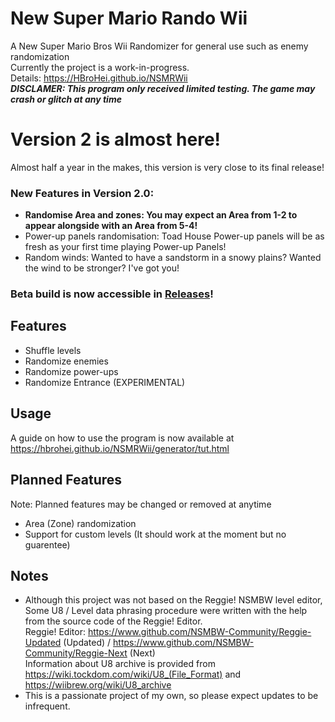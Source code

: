 # New Super Mario Rando Wii
 A New Super Mario Bros Wii Randomizer for general use such as enemy randomization\
 Currently the project is a work-in-progress. \
 Details: https://HBroHei.github.io/NSMRWii \
***DISCLAMER: This program only received limited testing. The game may crash or glitch at any time***

# Version 2 is almost here!
Almost half a year in the makes, this version is very close to its final release!
### New Features in Version 2.0:
- **Randomise Area and zones: You may expect an Area from 1-2 to appear alongside with an Area from 5-4!**
- Power-up panels randomisation: Toad House Power-up panels will be as fresh as your first time playing Power-up Panels!
- Random winds: Wanted to have a sandstorm in a snowy plains? Wanted the wind to be stronger? I've got you!
### Beta build is now accessible in [Releases](https://github.com/HBroHei/NSMRWii/releases)!

## Features
- Shuffle levels
- Randomize enemies
- Randomize power-ups
- Randomize Entrance (EXPERIMENTAL)

## Usage
 A guide on how to use the program is now available at https://hbrohei.github.io/NSMRWii/generator/tut.html
 
## Planned Features
Note: Planned features may be changed or removed at anytime
- Area (Zone) randomization
- Support for custom levels (It should work at the moment but no guarentee)

## Notes
 - Although this project was not based on the Reggie! NSMBW level editor,
 Some U8 / Level data phrasing procedure were written with the help from the source code of the Reggie! Editor. \
Reggie! Editor: https://www.github.com/NSMBW-Community/Reggie-Updated (Updated) / https://www.github.com/NSMBW-Community/Reggie-Next (Next) \
Information about U8 archive is provided from https://wiki.tockdom.com/wiki/U8_(File_Format) and https://wiibrew.org/wiki/U8_archive
 - This is a passionate project of my own, so please expect updates to be infrequent.
